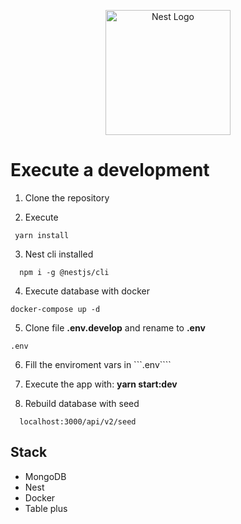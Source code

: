 <p align="center">
  <a href="http://nestjs.com/" target="blank"><img src="https://nestjs.com/img/logo-small.svg" width="200" alt="Nest Logo" /></a>
</p>


# Execute a development

1. Clone the repository

2. Execute
```
 yarn install
```

3. Nest cli installed
```
  npm i -g @nestjs/cli
```

4. Execute database with docker
```
docker-compose up -d
```

5. Clone file __.env.develop__ and rename to __.env__

```
.env

```

6. Fill the enviroment vars in ```.env````

7. Execute the app with:
__yarn start:dev__


8. Rebuild database with seed
```
  localhost:3000/api/v2/seed
``` 


## Stack 
* MongoDB
* Nest
* Docker
* Table plus